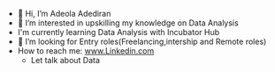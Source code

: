 - 👋 Hi, I’m Adeola Adediran
- 👀 I’m interested in upskilling my knowledge on Data Analysis
- I'm currently learning Data Analysis with Incubator Hub
- 💞️ I’m looking for Entry roles(Freelancing,intership and Remote roles)
- How to reach me: www.Linkedin.com 
  - Let talk about Data


<!---
ADEOLA440/ADEOLA440 is a ✨ special ✨ repository because its `README.md` (this file) appears on your GitHub profile.
You can click the Preview link to take a look at your changes.
--->
